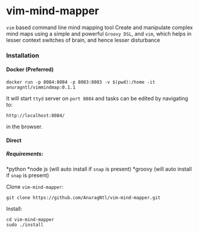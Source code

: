 # vim-mind-mapper
`vim` based command line mind mapping tool
Create and manipulate complex mind maps using a simple and powerful `Groovy DSL`,
and `vim`, which helps in lesser context switches of brain, and hence lesser disturbance
### Installation
#### Docker (Preferred)
```
docker run -p 8084:8084 -p 8083:8083 -v $(pwd):/home -it anuragntl/vimmindmap:0.1.1
```
It will start `ttyd` server on `port 8084` and tasks can be edited by navigating to:
```
http://localhost:8084/
```
in the browser.

#### Direct
##### Requirements:
*python
*node js (will auto install if `snap` is present)
*groovy (will auto install if `snap` is present)

Clone `vim-mind-mapper`:
```
git clone https://github.com/AnuragNtl/vim-mind-mapper.git
```

Install:
```
cd vim-mind-mapper
sudo ./install
```
